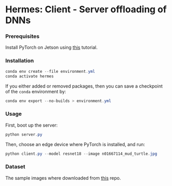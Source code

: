 # Hermes: Client - Server offloading of DNNs


### Prerequisites

Install PyTorch on Jetson using [this](https://docs.nvidia.com/deeplearning/frameworks/install-pytorch-jetson-platform/index.html) tutorial.

### Installation 

```powershell
conda env create --file environment.yml
conda activate hermes
```

If you either added or removed packages, then you can save a checkpoint of the `conda` environment by:

```powershell
conda env export --no-builds > environment.yml
```

### Usage

First, boot up the server:
```powershell
python server.py
```

Then, choose an edge device where PyTorch is installed, and run:
```powershell
python client.py --model resnet18 --image n01667114_mud_turtle.jpg
```

### Dataset

The sample images where downloaded from [this](https://github.com/EliSchwartz/imagenet-sample-images) repo.
